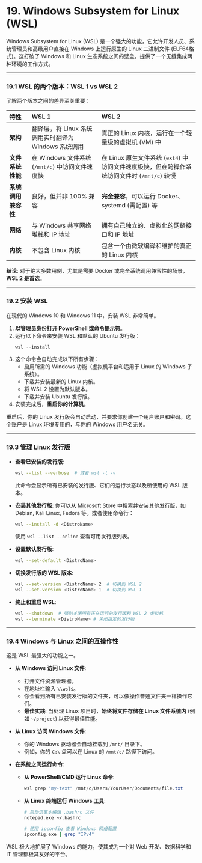 # 19. Windows Subsystem for Linux (WSL)

Windows Subsystem for Linux (WSL) 是一个强大的功能，它允许开发人员、系统管理员和高级用户直接在 Windows 上运行原生的 Linux 二进制文件 (ELF64格式)。这打破了 Windows 和 Linux 生态系统之间的壁垒，提供了一个无缝集成两种环境的工作方式。

---

### 19.1 WSL 的两个版本：WSL 1 vs WSL 2

了解两个版本之间的差异至关重要：

| 特性 | WSL 1 | WSL 2 |
| :--- | :--- | :--- |
| **架构** | 翻译层，将 Linux 系统调用实时翻译为 Windows 系统调用 | 真正的 Linux 内核，运行在一个轻量级的虚拟机 (VM) 中 |
| **文件系统性能** | 在 Windows 文件系统 (`/mnt/c`) 中访问文件速度快 | 在 Linux 原生文件系统 (`ext4`) 中访问文件速度极快，但在跨操作系统访问文件时 (`/mnt/c`) 较慢 |
| **系统调用兼容性** | 良好，但并非 100% 兼容 | **完全兼容**，可以运行 Docker、systemd (需配置) 等 |
| **网络** | 与 Windows 共享网络堆栈和 IP 地址 | 拥有自己独立的、虚拟化的网络接口和 IP 地址 |
| **内核** | 不包含 Linux 内核 | 包含一个由微软编译和维护的真正的 Linux 内核 |

**结论**: 对于绝大多数用例，尤其是需要 Docker 或完全系统调用兼容性的场景，**WSL 2 是首选**。

---

### 19.2 安装 WSL

在现代的 Windows 10 和 Windows 11 中，安装 WSL 非常简单。

1.  **以管理员身份打开 PowerShell 或命令提示符**。
2.  运行以下命令来安装 WSL 和默认的 Ubuntu 发行版：
    ```powershell
    wsl --install
    ```
3.  这个命令会自动完成以下所有步骤：
    -   启用所需的 Windows 功能（虚拟机平台和适用于 Linux 的 Windows 子系统）。
    -   下载并安装最新的 Linux 内核。
    -   将 WSL 2 设置为默认版本。
    -   下载并安装 Ubuntu 发行版。
4.  安装完成后，**重启你的计算机**。

重启后，你的 Linux 发行版会自动启动，并要求你创建一个用户账户和密码。这个账户是 Linux 环境专用的，与你的 Windows 用户名无关。

---

### 19.3 管理 Linux 发行版

-   **查看已安装的发行版**:
    ```bash
    wsl --list --verbose  # 或者 wsl -l -v
    ```
    此命令会显示所有已安装的发行版、它们的运行状态以及所使用的 WSL 版本。

-   **安装其他发行版**:
    你可以从 Microsoft Store 中搜索并安装其他发行版，如 Debian, Kali Linux, Fedora 等。或者使用命令行：
    ```bash
    wsl --install -d <DistroName>
    ```
    使用 `wsl --list --online` 查看可用发行版列表。

-   **设置默认发行版**:
    ```bash
    wsl --set-default <DistroName>
    ```

-   **切换发行版的 WSL 版本**:
    ```bash
    wsl --set-version <DistroName> 2  # 切换到 WSL 2
    wsl --set-version <DistroName> 1  # 切换到 WSL 1
    ```

-   **终止和重启 WSL**:
    ```bash
    wsl --shutdown  # 强制关闭所有正在运行的发行版和 WSL 2 虚拟机
    wsl --terminate <DistroName> # 关闭指定的发行版
    ```

---

### 19.4 Windows 与 Linux 之间的互操作性

这是 WSL 最强大的功能之一。

-   **从 Windows 访问 Linux 文件**:
    -   打开文件资源管理器。
    -   在地址栏输入 `\\wsl$`。
    -   你会看到所有已安装发行版的文件夹，可以像操作普通文件夹一样操作它们。
    -   **最佳实践**: 当处理 Linux 项目时，**始终将文件存储在 Linux 文件系统内** (例如 `~/project`) 以获得最佳性能。

-   **从 Linux 访问 Windows 文件**:
    -   你的 Windows 驱动器会自动挂载到 `/mnt/` 目录下。
    -   例如，你的 `C:\` 盘可以在 Linux 的 `/mnt/c/` 路径下访问。

-   **在系统之间运行命令**:
    -   **从 PowerShell/CMD 运行 Linux 命令**:
        ```powershell
        wsl grep "my-text" /mnt/c/Users/YourUser/Documents/file.txt
        ```
    -   **从 Linux 终端运行 Windows 工具**:
        ```bash
        # 启动记事本编辑 .bashrc 文件
        notepad.exe ~/.bashrc
        
        # 使用 ipconfig 查看 Windows 网络配置
        ipconfig.exe | grep "IPv4"
        ```

WSL 极大地扩展了 Windows 的能力，使其成为一个对 Web 开发、数据科学和 IT 管理都极其友好的平台。 